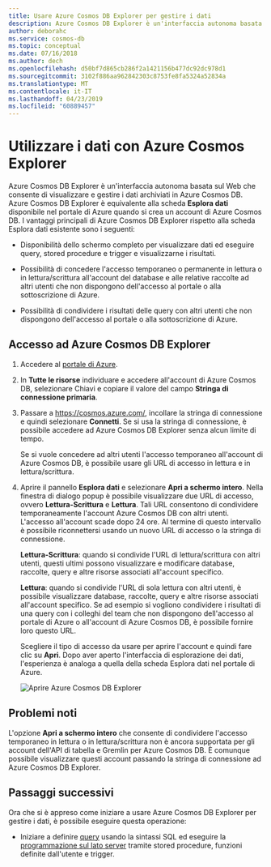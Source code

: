 ```yaml
---
title: Usare Azure Cosmos DB Explorer per gestire i dati
description: Azure Cosmos DB Explorer è un'interfaccia autonoma basata sul Web che consente di visualizzare e gestire i dati archiviati in Azure Cosmos DB.
author: deborahc
ms.service: cosmos-db
ms.topic: conceptual
ms.date: 07/16/2018
ms.author: dech
ms.openlocfilehash: d50bf7d865cb286f2a1421156b477dc92dc978d1
ms.sourcegitcommit: 3102f886aa962842303c8753fe8fa5324a52834a
ms.translationtype: MT
ms.contentlocale: it-IT
ms.lasthandoff: 04/23/2019
ms.locfileid: "60889457"
---
```

# <a name="work-with-data-using-azure-cosmos-explorer"></a>Utilizzare i dati con Azure Cosmos Explorer 

Azure Cosmos DB Explorer è un'interfaccia autonoma basata sul Web che consente di visualizzare e gestire i dati archiviati in Azure Cosmos DB. Azure Cosmos DB Explorer è equivalente alla scheda **Esplora dati** disponibile nel portale di Azure quando si crea un account di Azure Cosmos DB. I vantaggi principali di Azure Cosmos DB Explorer rispetto alla scheda Esplora dati esistente sono i seguenti:

* Disponibilità dello schermo completo per visualizzare dati ed eseguire query, stored procedure e trigger e visualizzarne i risultati.  

* Possibilità di concedere l'accesso temporaneo o permanente in lettura o in lettura/scrittura all'account del database e alle relative raccolte ad altri utenti che non dispongono dell'accesso al portale o alla sottoscrizione di Azure.  

* Possibilità di condividere i risultati delle query con altri utenti che non dispongono dell'accesso al portale o alla sottoscrizione di Azure.  

## <a name="access-azure-cosmos-db-explorer"></a>Accesso ad Azure Cosmos DB Explorer

1. Accedere al [portale di Azure](https://portal.azure.com/). 

2. In **Tutte le risorse** individuare e accedere all'account di Azure Cosmos DB, selezionare Chiavi e copiare il valore del campo **Stringa di connessione primaria**.  

3. Passare a https://cosmos.azure.com/, incollare la stringa di connessione e quindi selezionare **Connetti**. Se si usa la stringa di connessione, è possibile accedere ad Azure Cosmos DB Explorer senza alcun limite di tempo.  

   Se si vuole concedere ad altri utenti l'accesso temporaneo all'account di Azure Cosmos DB, è possibile usare gli URL di accesso in lettura e in lettura/scrittura. 

4. Aprire il pannello **Esplora dati** e selezionare **Apri a schermo intero**. Nella finestra di dialogo popup è possibile visualizzare due URL di accesso, ovvero **Lettura-Scrittura** e **Lettura**. Tali URL consentono di condividere temporaneamente l'account Azure Cosmos DB con altri utenti. L'accesso all'account scade dopo 24 ore. Al termine di questo intervallo è possibile riconnettersi usando un nuovo URL di accesso o la stringa di connessione. 

   **Lettura-Scrittura**: quando si condivide l'URL di lettura/scrittura con altri utenti, questi ultimi possono visualizzare e modificare database, raccolte, query e altre risorse associati all'account specifico.

   **Lettura**: quando si condivide l'URL di sola lettura con altri utenti, è possibile visualizzare database, raccolte, query e altre risorse associati all'account specifico. Se ad esempio si vogliono condividere i risultati di una query con i colleghi del team che non dispongono dell'accesso al portale di Azure o all'account di Azure Cosmos DB, è possibile fornire loro questo URL.

   Scegliere il tipo di accesso da usare per aprire l'account e quindi fare clic su **Apri**. Dopo aver aperto l'interfaccia di esplorazione dei dati, l'esperienza è analoga a quella della scheda Esplora dati nel portale di Azure.   

   ![Aprire Azure Cosmos DB Explorer](./media/data-explorer/open-data-explorer-with-access-url.png)

## <a name="known-issues"></a>Problemi noti

L'opzione **Apri a schermo intero** che consente di condividere l'accesso temporaneo in lettura o in lettura/scrittura non è ancora supportata per gli account dell'API di tabella e Gremlin per Azure Cosmos DB. È comunque possibile visualizzare questi account passando la stringa di connessione ad Azure Cosmos DB Explorer. 

## <a name="next-steps"></a>Passaggi successivi
Ora che si è appreso come iniziare a usare Azure Cosmos DB Explorer per gestire i dati, è possibile eseguire questa operazione:

* Iniziare a definire [query](sql-api-query-reference.md) usando la sintassi SQL ed eseguire la [programmazione sul lato server](stored-procedures-triggers-udfs.md) tramite stored procedure, funzioni definite dall'utente e trigger. 
